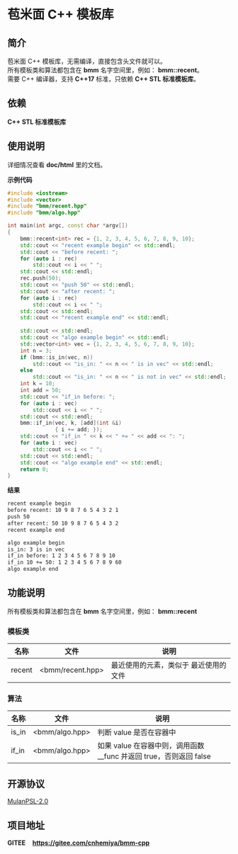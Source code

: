 # 苞米面 C++ 模板库

## 简介
苞米面 C++ 模板库，无需编译，直接包含头文件就可以。  
所有模板类和算法都包含在 **bmm** 名字空间里，例如： **bmm::recent**。  
需要 C++ 编译器，支持 **C++17** 标准，只依赖 **C++ STL 标准模板库**。

## 依赖
**C++ STL 标准模板库**

## 使用说明 
详细情况查看 **doc/html** 里的文档。  

**示例代码**
```c++
#include <iostream>
#include <vector>
#include "bmm/recent.hpp"
#include "bmm/algo.hpp"

int main(int argc, const char *argv[])
{
    bmm::recent<int> rec = {1, 2, 3, 4, 5, 6, 7, 8, 9, 10};
    std::cout << "recent example begin" << std::endl;
    std::cout << "before recent: ";
    for (auto i : rec)
        std::cout << i << " ";
    std::cout << std::endl;
    rec.push(50);
    std::cout << "push 50" << std::endl;
    std::cout << "after recent: ";
    for (auto i : rec)
        std::cout << i << " ";
    std::cout << std::endl;
    std::cout << "recent example end" << std::endl;
    
    std::cout << std::endl;
    std::cout << "algo example begin" << std::endl;
    std::vector<int> vec = {1, 2, 3, 4, 5, 6, 7, 8, 9, 10};
    int n = 3;
    if (bmm::is_in(vec, n))
        std::cout << "is_in: " << n << " is in vec" << std::endl;
    else
        std::cout << "is_in: " << n << " is not in vec" << std::endl;
    int k = 10;
    int add = 50;
    std::cout << "if_in before: ";
    for (auto i : vec)
        std::cout << i << " ";
    std::cout << std::endl;
    bmm::if_in(vec, k, [add](int &i)
               { i += add; });
    std::cout << "if_in " << k << " += " << add << ": ";
    for (auto i : vec)
        std::cout << i << " ";
    std::cout << std::endl;
    std::cout << "algo example end" << std::endl;
    return 0;
}
```

**结果**
```bash
recent example begin
before recent: 10 9 8 7 6 5 4 3 2 1 
push 50
after recent: 50 10 9 8 7 6 5 4 3 2 
recent example end

algo example begin
is_in: 3 is in vec
if_in before: 1 2 3 4 5 6 7 8 9 10 
if_in 10 += 50: 1 2 3 4 5 6 7 8 9 60 
algo example end
```
## 功能说明
所有模板类和算法都包含在 **bmm** 名字空间里，例如： **bmm::recent**
### 模板类
名称|文件|说明
--|--|--
recent|<bmm/recent.hpp>|最近使用的元素，类似于 最近使用的文件

### 算法
名称|文件|说明
--|--|--
is_in|<bmm/algo.hpp>|判断 value 是否在容器中  
if_in|<bmm/algo.hpp>|如果 value 在容器中则，调用函数 __func 并返回 true，否则返回 false

## 开源协议
[MulanPSL-2.0](http://license.coscl.org.cn/MulanPSL2)

## 项目地址
**GITEE**&nbsp;&nbsp;&nbsp;&nbsp;**https://gitee.com/cnhemiya/bmm-cpp**